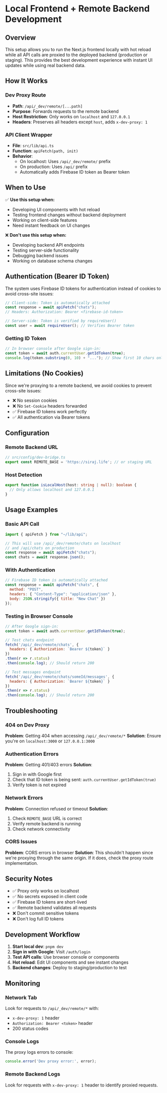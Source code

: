 # Local Frontend + Remote Backend Development

## Overview

This setup allows you to run the Next.js frontend locally with hot reload while all API calls are proxied to the deployed backend (production or staging). This provides the best development experience with instant UI updates while using real backend data.

## How It Works

### Dev Proxy Route
- **Path**: `/api/_dev/remote/[...path]`
- **Purpose**: Forwards requests to the remote backend
- **Host Restriction**: Only works on `localhost` and `127.0.0.1`
- **Headers**: Preserves all headers except `host`, adds `x-dev-proxy: 1`

### API Client Wrapper
- **File**: `src/lib/api.ts`
- **Function**: `apiFetch(path, init)`
- **Behavior**: 
  - On localhost: Uses `/api/_dev/remote/` prefix
  - On production: Uses `/api/` prefix
  - Automatically adds Firebase ID token as Bearer token

## When to Use

✅ **Use this setup when:**
- Developing UI components with hot reload
- Testing frontend changes without backend deployment
- Working on client-side features
- Need instant feedback on UI changes

❌ **Don't use this setup when:**
- Developing backend API endpoints
- Testing server-side functionality
- Debugging backend issues
- Working on database schema changes

## Authentication (Bearer ID Token)

The system uses Firebase ID tokens for authentication instead of cookies to avoid cross-site issues:

```javascript
// Client-side: Token is automatically attached
const response = await apiFetch("chats");
// Headers: Authorization: Bearer <firebase-id-token>

// Server-side: Token is verified by requireUser()
const user = await requireUser(); // Verifies Bearer token
```

### Getting ID Token
```javascript
// In browser console after Google sign-in:
const token = await auth.currentUser.getIdToken(true);
console.log(token.substring(0, 10) + "..."); // Show first 10 chars only
```

## Limitations (No Cookies)

Since we're proxying to a remote backend, we avoid cookies to prevent cross-site issues:

- ❌ No session cookies
- ❌ No `Set-Cookie` headers forwarded
- ✅ Firebase ID tokens work perfectly
- ✅ All authentication via Bearer tokens

## Configuration

### Remote Backend URL
```typescript
// src/config/dev-bridge.ts
export const REMOTE_BASE = 'https://siraj.life'; // or staging URL
```

### Host Detection
```typescript
export function isLocalHost(host: string | null): boolean {
  // Only allows localhost and 127.0.0.1
}
```

## Usage Examples

### Basic API Call
```javascript
import { apiFetch } from "~/lib/api";

// This will use /api/_dev/remote/chats on localhost
// and /api/chats on production
const response = await apiFetch("chats");
const chats = await response.json();
```

### With Authentication
```javascript
// Firebase ID token is automatically attached
const response = await apiFetch("chats", {
  method: "POST",
  headers: { "Content-Type": "application/json" },
  body: JSON.stringify({ title: "New Chat" })
});
```

### Testing in Browser Console
```javascript
// After Google sign-in:
const token = await auth.currentUser.getIdToken(true);

// Test chats endpoint
fetch('/api/_dev/remote/chats', { 
  headers: { Authorization: `Bearer ${token}` } 
})
.then(r => r.status)
.then(console.log); // Should return 200

// Test messages endpoint
fetch('/api/_dev/remote/chats/someId/messages', { 
  headers: { Authorization: `Bearer ${token}` } 
})
.then(r => r.status)
.then(console.log); // Should return 200
```

## Troubleshooting

### 404 on Dev Proxy
**Problem**: Getting 404 when accessing `/api/_dev/remote/*`
**Solution**: Ensure you're on `localhost:3000` or `127.0.0.1:3000`

### Authentication Errors
**Problem**: Getting 401/403 errors
**Solution**: 
1. Sign in with Google first
2. Check that ID token is being sent: `auth.currentUser.getIdToken(true)`
3. Verify token is not expired

### Network Errors
**Problem**: Connection refused or timeout
**Solution**:
1. Check `REMOTE_BASE` URL is correct
2. Verify remote backend is running
3. Check network connectivity

### CORS Issues
**Problem**: CORS errors in browser
**Solution**: This shouldn't happen since we're proxying through the same origin. If it does, check the proxy route implementation.

## Security Notes

- ✅ Proxy only works on localhost
- ✅ No secrets exposed in client code
- ✅ Firebase ID tokens are short-lived
- ✅ Remote backend validates all requests
- ❌ Don't commit sensitive tokens
- ❌ Don't log full ID tokens

## Development Workflow

1. **Start local dev**: `pnpm dev`
2. **Sign in with Google**: Visit `/auth/login`
3. **Test API calls**: Use browser console or components
4. **Hot reload**: Edit UI components and see instant changes
5. **Backend changes**: Deploy to staging/production to test

## Monitoring

### Network Tab
Look for requests to `/api/_dev/remote/*` with:
- `x-dev-proxy: 1` header
- `Authorization: Bearer <token>` header
- 200 status codes

### Console Logs
The proxy logs errors to console:
```javascript
console.error('Dev proxy error:', error);
```

### Remote Backend Logs
Look for requests with `x-dev-proxy: 1` header to identify proxied requests.
